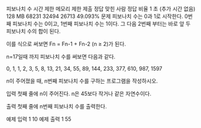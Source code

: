 피보나치 수
시간 제한	메모리 제한	제출	정답	맞힌 사람	정답 비율
1 초 (추가 시간 없음)	128 MB	68231	32494	26713	49.093%
문제
피보나치 수는 0과 1로 시작한다. 0번째 피보나치 수는 0이고, 1번째 피보나치 수는 1이다. 그 다음 2번째 부터는 바로 앞 두 피보나치 수의 합이 된다.

이를 식으로 써보면 Fn = Fn-1 + Fn-2 (n ≥ 2)가 된다.

n=17일때 까지 피보나치 수를 써보면 다음과 같다.

0, 1, 1, 2, 3, 5, 8, 13, 21, 34, 55, 89, 144, 233, 377, 610, 987, 1597

n이 주어졌을 때, n번째 피보나치 수를 구하는 프로그램을 작성하시오.

입력
첫째 줄에 n이 주어진다. n은 45보다 작거나 같은 자연수이다.

출력
첫째 줄에 n번째 피보나치 수를 출력한다.

예제 입력 1 
10
예제 출력 1 
55